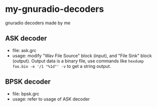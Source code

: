 # my-gnuradio-decoders
gnuradio decoders made by me

## ASK decoder 
+ file: ask.grc
+ usage: modify "Wav File Source" block (input), and "File Sink" block (output).
Output data is a binary file, use commands like
`hexdump foo.bin -e '/1 "%1d"' -v`
to get a string output.

## BPSK decoder
+ file: bpsk.grc
+ usage: refer to usage of ASK decoder
